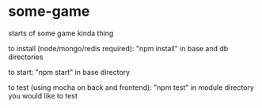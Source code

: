 some-game
=========

starts of some game kinda thing


to install (node/mongo/redis required):
    "npm install" in base and db directories

to start:
    "npm start" in base directory

to test (using mocha on back and frontend):
    "npm test" in module directory you would like to test
